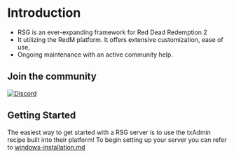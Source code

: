 # Introduction

* RSG is an ever-expanding framework for Red Dead Redemption 2
* It utilizing the RedM platform. It offers extensive customization, ease of use,
* Ongoing maintenance with an active community help.

## Join the community

[![Discord](https://img.shields.io/badge/Discord-%237289DA.svg?style=for-the-badge\&logo=discord\&logoColor=white)](https://discord.gg/eW3ADkf4Af)

## Getting Started

The easiest way to get started with a RSG server is to use the txAdmin recipe built into their platform! To begin setting up your server you can refer to [windows-installation.md](guides/windows-installation.md "mention")
